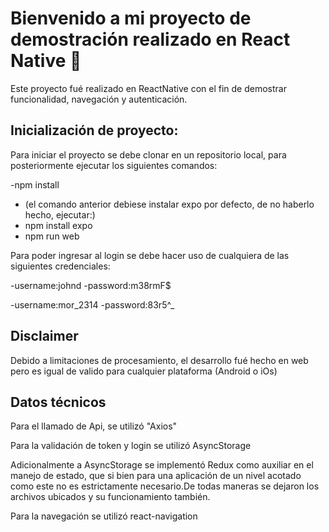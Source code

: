 # Bienvenido a mi proyecto de demostración realizado en React Native 👋

Este proyecto fué realizado en ReactNative con el fin de demostrar funcionalidad, navegación y autenticación.

## Inicialización de proyecto:
Para iniciar el proyecto se debe clonar en un repositorio local, para posteriormente ejecutar los siguientes comandos:

-npm install
- (el comando anterior debiese instalar expo por defecto, de no haberlo hecho, ejecutar:)
- npm install expo
- npm run web

Para poder ingresar al login se debe hacer uso de cualquiera de las siguientes credenciales:

-username:johnd
-password:m38rmF$

-username:mor_2314
-password:83r5^_


## Disclaimer
Debido a limitaciones de procesamiento, el desarrollo fué hecho en web pero es igual de valido para cualquier plataforma (Android o iOs)

## Datos técnicos
Para el llamado de Api, se utilizó "Axios" 

Para la validación de token y login se utilizó AsyncStorage

Adicionalmente a AsyncStorage se implementó Redux como auxiliar en el manejo de estado, que si bien para una aplicación de un nivel acotado como este
no es estrictamente necesario.De todas maneras se dejaron los archivos ubicados y su funcionamiento también.

Para la navegación se utilizó react-navigation
